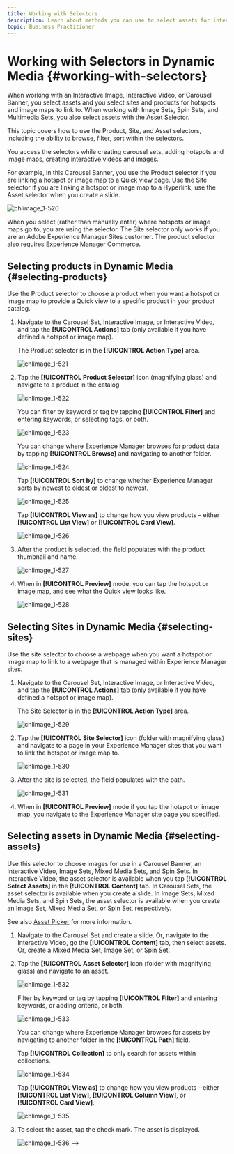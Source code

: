 ```yaml
---
title: Working with Selectors
description: Learn about methods you can use to select assets for interactive images, interactive videos, and carousel banners in Dynamic Media.
topic: Business Practitioner
---
```


# Working with Selectors in Dynamic Media {#working-with-selectors}

When working with an Interactive Image, Interactive Video, or Carousel Banner, you select assets and you select sites and products for hotspots and image maps to link to. When working with Image Sets, Spin Sets, and Multimedia Sets, you also select assets with the Asset Selector.

This topic covers how to use the Product, Site, and Asset selectors, including the ability to browse, filter, sort within the selectors.

You access the selectors while creating carousel sets, adding hotspots and image maps, creating interactive videos and images.

For example, in this Carousel Banner, you use the Product selector if you are linking a hotspot or image map to a Quick view page. Use the Site selector if you are linking a hotspot or image map to a Hyperlink; use the Asset selector when you create a slide.

![chlimage_1-520](assets/chlimage_1-520.png)

When you select (rather than manually enter) where hotspots or image maps go to, you are using the selector. The Site selector only works if you are an Adobe Experience Manager Sites customer. The product selector also requires Experience Manager Commerce.

## Selecting products in Dynamic Media {#selecting-products}

Use the Product selector to choose a product when you want a hotspot or image map to provide a Quick view to a specific product in your product catalog.

1. Navigate to the Carousel Set, Interactive Image, or Interactive Video, and tap the **[!UICONTROL Actions]** tab (only available if you have defined a hotspot or image map).

   The Product selector is in the **[!UICONTROL Action Type]** area.

   ![chlimage_1-521](assets/chlimage_1-521.png)

1. Tap the **[!UICONTROL Product Selector]** icon (magnifying glass) and navigate to a product in the catalog.

   ![chlimage_1-522](assets/chlimage_1-522.png)

   You can filter by keyword or tag by tapping **[!UICONTROL Filter]** and entering keywords, or selecting tags, or both.

   ![chlimage_1-523](assets/chlimage_1-523.png)

   You can change where Experience Manager browses for product data by tapping **[!UICONTROL Browse]** and navigating to another folder.

   ![chlimage_1-524](assets/chlimage_1-524.png)

   Tap **[!UICONTROL Sort by]** to change whether Experience Manager sorts by newest to oldest or oldest to newest.

   ![chlimage_1-525](assets/chlimage_1-525.png)

   Tap **[!UICONTROL View as]** to change how you view products &ndash; either **[!UICONTROL List View]** or **[!UICONTROL Card View]**.

   ![chlimage_1-526](assets/chlimage_1-526.png)

1. After the product is selected, the field populates with the product thumbnail and name.

   ![chlimage_1-527](assets/chlimage_1-527.png)

1. When in **[!UICONTROL Preview]** mode, you can tap the hotspot or image map, and see what the Quick view looks like.

   ![chlimage_1-528](assets/chlimage_1-528.png)

## Selecting Sites in Dynamic Media {#selecting-sites}

Use the site selector to choose a webpage when you want a hotspot or image map to link to a webpage that is managed within Experience Manager sites.

1. Navigate to the Carousel Set, Interactive Image, or Interactive Video, and tap the **[!UICONTROL Actions]** tab (only available if you have defined a hotspot or image map).

   The Site Selector is in the **[!UICONTROL Action Type]** area.

   ![chlimage_1-529](assets/chlimage_1-529.png)

1. Tap the **[!UICONTROL Site Selector]** icon (folder with magnifying glass) and navigate to a page in your Experience Manager sites that you want to link the hotspot or image map to.

   ![chlimage_1-530](assets/chlimage_1-530.png)

1. After the site is selected, the field populates with the path.

   ![chlimage_1-531](assets/chlimage_1-531.png)

1. When in **[!UICONTROL Preview]** mode if you tap the hotspot or image map, you navigate to the Experience Manager site page you specified.

## Selecting assets in Dynamic Media {#selecting-assets}

Use this selector to choose images for use in a Carousel Banner, an Interactive Video, Image Sets, Mixed Media Sets, and Spin Sets. In interactive Video, the asset selector is available when you tap **[!UICONTROL Select Assets]** in the **[!UICONTROL Content]** tab. In Carousel Sets, the asset selector is available when you create a slide. In Image Sets, Mixed Media Sets, and Spin Sets, the asset selector is available when you create an Image Set, Mixed Media Set, or Spin Set, respectively.

See also [Asset Picker](/help/assets/search-assets.md#asset-selector) for more information.

1. Navigate to the Carousel Set and create a slide. Or, navigate to the Interactive Video, go the **[!UICONTROL Content]** tab, then select assets. Or, create a Mixed Media Set, Image Set, or Spin Set.
1. Tap the **[!UICONTROL Asset Selector]** icon (folder with magnifying glass) and navigate to an asset.

   ![chlimage_1-532](assets/chlimage_1-532.png)

   Filter by keyword or tag by tapping **[!UICONTROL Filter]** and entering keywords, or adding criteria, or both.

   ![chlimage_1-533](assets/chlimage_1-533.png)

   You can change where Experience Manager browses for assets by navigating to another folder in the **[!UICONTROL Path]** field.

   Tap **[!UICONTROL Collection]** to only search for assets within collections.

   ![chlimage_1-534](assets/chlimage_1-534.png)

   Tap **[!UICONTROL View as]** to change how you view products - either **[!UICONTROL List View]**, **[!UICONTROL Column View]**, or **[!UICONTROL Card View]**.

   ![chlimage_1-535](assets/chlimage_1-535.png)

1. To select the asset, tap the check mark. The asset is displayed.

   ![chlimage_1-536](assets/chlimage_1-536.png)
-->

